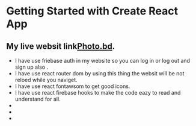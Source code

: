 # Getting Started with Create React App

## My live websit link[Photo.bd](https://github.com/facebook/create-react-app).

 * I have use friebase auth in my website so you can log in or log out and sign up also .
 * I have use react router dom by using this thing the websit will be not reloed while you naviget.
 * I have use react fontawsom to get good icons.
 * I have use react firebase hooks to make the code eazy to read and understand for all. 
 * 
 * 
 * 